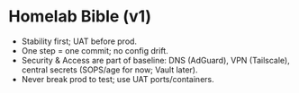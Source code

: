 # Homelab Bible (v1)
- Stability first; UAT before prod.
- One step = one commit; no config drift.
- Security & Access are part of baseline: DNS (AdGuard), VPN (Tailscale), central secrets (SOPS/age for now; Vault later).
- Never break prod to test; use UAT ports/containers.
